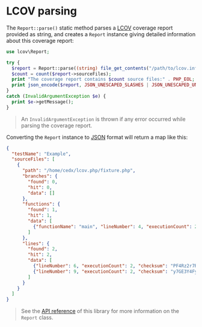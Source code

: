 # LCOV parsing
The `Report::parse()` static method parses a [LCOV](https://github.com/linux-test-project/lcov) coverage report provided as string,
and creates a `Report` instance giving detailed information about this coverage report:

```php
use lcov\Report;

try {
  $report = Report::parse((string) file_get_contents("/path/to/lcov.info"));
  $count = count($report->sourceFiles);
  print "The coverage report contains $count source files:" . PHP_EOL;
  print json_encode($report, JSON_UNESCAPED_SLASHES | JSON_UNESCAPED_UNICODE);
}
catch (InvalidArgumentException $e) {
  print $e->getMessage();
}
```

> An `InvalidArgumentException` is thrown if any error occurred while parsing the coverage report.

Converting the `Report` instance to [JSON](https://www.json.org) format will return a map like this:

```json
{
  "testName": "Example",
  "sourceFiles": [
    {
      "path": "/home/cedx/lcov.php/fixture.php",
      "branches": {
        "found": 0,
        "hit": 0,
        "data": []
      },
      "functions": {
        "found": 1,
        "hit": 1,
        "data": [
          {"functionName": "main", "lineNumber": 4, "executionCount": 2}
        ]
      },
      "lines": {
        "found": 2,
        "hit": 2,
        "data": [
          {"lineNumber": 6, "executionCount": 2, "checksum": "PF4Rz2r7RTliO9u6bZ7h6g"},
          {"lineNumber": 9, "executionCount": 2, "checksum": "y7GE3Y4FyXCeXcrtqgSVzw"}
        ]
      }
    }
  ]
}
```

> See the [API reference](api/) of this library for more information on the `Report` class.
